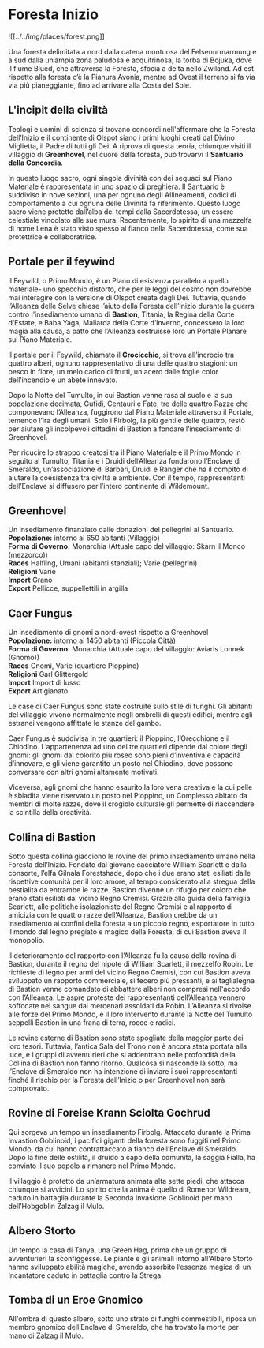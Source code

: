 # Foresta Inizio
![[../../img/places/forest.png]]

Una foresta delimitata a nord dalla catena montuosa del Felsenurmarmung e a sud dalla un’ampia zona paludosa e acquitrinosa, la torba di Bojuka, dove il fiume Blued, che attraversa la Foresta, sfocia a delta nello Zwiland. Ad est rispetto alla foresta c’è la Pianura Avonia, mentre ad Ovest il terreno si fa via via più pianeggiante, fino ad arrivare alla Costa del Sole.

## L'incipit della civiltà
Teologi e uomini di scienza si trovano concordi nell'affermare che la Foresta dell’Inizio e il continente di Olspot siano i primi luoghi creati dal Divino Miglietta, il Padre di tutti gli Dei.  A riprova di questa teoria, chiunque visiti il villaggio di **Greenhovel**, nel cuore della foresta, può trovarvi il **Santuario della Concordia**.

In questo luogo sacro, ogni singola divinità con dei seguaci sul Piano Materiale è rappresentata in uno spazio di preghiera. Il Santuario è suddiviso in nove sezioni, una per ognuno degli Allineamenti, codici di comportamento a cui ognuna delle Divinità fa riferimento. Questo luogo sacro viene protetto dall’alba dei tempi dalla Sacerdotessa, un essere celestiale vincolato alle sue mura. Recentemente, lo spirito di una mezzelfa di nome Lena è stato visto spesso al fianco della Sacerdotessa, come sua protettrice e collaboratrice.

## Portale per il feywind
Il Feywild, o Primo Mondo, è un Piano di esistenza parallelo a quello materiale- uno specchio distorto, che per le leggi del cosmo non dovrebbe mai interagire con la versione di Olspot creata dagli Dei. Tuttavia, quando l’Alleanza delle Selve chiese l’aiuto della Foresta dell’Inizio durante la guerra contro l’insediamento umano di **Bastion**, Titania, la Regina della Corte d’Estate, e Baba Yaga, Maliarda della Corte d’Inverno, concessero la loro magia alla causa, a patto che l’Alleanza costruisse loro un Portale Planare sul Piano Materiale.

Il portale per il Feywild, chiamato il **Crocicchio**, si trova all’incrocio tra quattro alberi, ognuno rappresentativo di una delle quattro stagioni: un pesco in fiore, un melo carico di frutti, un acero dalle foglie color dell’incendio e un abete innevato.

Dopo la Notte del Tumulto, in cui Bastion venne rasa al suolo e la sua popolazione decimata, Gufidi, Centauri e Fate, tre delle quattro Razze che componevano l’Alleanza, fuggirono dal Piano Materiale attraverso il Portale, temendo l’ira degli umani. Solo i Firbolg, la più gentile delle quattro, restò per aiutare gli incolpevoli cittadini di Bastion a fondare l’insediamento di Greenhovel.

Per ricucire lo strappo creatosi tra il Piano Materiale e il Primo Mondo in seguito al Tumulto, Titania e i Druidi dell’Alleanza fondarono l’Enclave di Smeraldo, un’associazione di Barbari, Druidi e Ranger che ha il compito di aiutare la coesistenza tra civiltà e ambiente. Con il tempo, rappresentanti dell’Enclave si diffusero per l’intero continente di Wildemount.

## Greenhovel

Un insediamento finanziato dalle donazioni dei pellegrini al Santuario.  
**Popolazione:** intorno ai 650 abitanti (Villaggio)  
**Forma di Governo:** Monarchia (Attuale capo del villaggio: Skarn il Monco (mezzorco))  
**Races** Halfling, Umani (abitanti stanziali); Varie (pellegrini)  
**Religioni** Varie  
**Import** Grano  
**Export** Pellicce, suppellettili in argilla

## Caer Fungus

Un insediamento di gnomi a nord-ovest rispetto a Greenhovel  
**Popolazione:** intorno ai 1450 abitanti (Piccola Città)  
**Forma di Governo:** Monarchia (Attuale capo del villaggio: Aviaris Lonnek (Gnomo))  
**Races** Gnomi, Varie (quartiere Pioppino)  
**Religioni** Garl Glittergold  
**Import** Import di lusso  
**Export** Artigianato

Le case di Caer Fungus sono state costruite sullo stile di funghi. Gli abitanti del villaggio vivono normalmente negli ombrelli di questi edifici, mentre agli estranei vengono affittate le stanze del gambo.

Caer Fungus è suddivisa in tre quartieri: il Pioppino, l’Orecchione e il Chiodino. L’appartenenza ad uno dei tre quartieri dipende dal colore degli gnomi: gli gnomi dal colorito più roseo sono pieni d’inventiva e capacità d’innovare, e gli viene garantito un posto nel Chiodino, dove possono conversare con altri gnomi altamente motivati.

Viceversa, agli gnomi che hanno esaurito la loro vena creativa e la cui pelle è sbiadita viene riservato un posto nel Pioppino, un Complesso abitato da membri di molte razze, dove il crogiolo culturale gli permette di riaccendere la scintilla della creatività.

## Collina di Bastion

Sotto questa collina giacciono le rovine del primo insediamento umano nella Foresta dell’Inizio. Fondato dal giovane cacciatore William Scarlett e dalla consorte, l’elfa Gilnala Forestshade, dopo che i due erano stati esiliati dalle rispettive comunità per il loro amore, al tempo considerato alla stregua della bestialità da entrambe le razze. Bastion divenne un rifugio per coloro che erano stati esiliati dal vicino Regno Cremisi. Grazie alla guida della famiglia Scarlett, alle politiche isolazioniste del Regno Cremisi e al rapporto di amicizia con le quattro razze dell’Alleanza, Bastion crebbe da un insediamento ai confini della foresta a un piccolo regno, esportatore in tutto il mondo del legno pregiato e magico della Foresta, di cui Bastion aveva il monopolio.  

Il deterioramento del rapporto con l’Alleanza fu la causa della rovina di Bastion, durante il regno del nipote di William Scarlett, il mezzelfo Robin. Le richieste di legno per armi del vicino Regno Cremisi, con cui Bastion aveva sviluppato un rapporto commerciale, si fecero più pressanti, e ai taglialegna di Bastion venne comandato di abbattere alberi non compresi nell'accordo con l’Alleanza. Le aspre proteste dei rappresentanti dell’Alleanza vennero soffocate nel sangue dai mercenari assoldati da Robin. L’Alleanza si rivolse alle forze del Primo Mondo, e il loro intervento durante la Notte del Tumulto seppellì Bastion in una frana di terra, rocce e radici.  

Le rovine esterne di Bastion sono state spogliate della maggior parte dei loro tesori. Tuttavia, l’antica Sala del Trono non è ancora stata portata alla luce, e i gruppi di avventurieri che si addentrano nelle profondità della Collina di Bastion non fanno ritorno. Qualcosa si nasconde là sotto, ma l’Enclave di Smeraldo non ha intenzione di inviare i suoi rappresentanti finché il rischio per la Foresta dell’Inizio o per Greenhovel non sarà comprovato.

## Rovine di Foreise Krann Sciolta Gochrud

Qui sorgeva un tempo un insediamento Firbolg. Attaccato durante la Prima Invastion Goblinoid, i pacifici giganti della foresta sono fuggiti nel Primo Mondo, da cui hanno contrattaccato a fianco dell’Enclave di Smeraldo. Dopo la fine delle ostilità, il druido a capo della comunità, la saggia Fialla, ha convinto il suo popolo a rimanere nel Primo Mondo.  

Il villaggio è protetto da un’armatura animata alta sette piedi, che attacca chiunque si avvicini. Lo spirito che la anima è quello di Romenor Wildream, caduto in battaglia durante la Seconda Invasione Goblinoid per mano dell’Hobgoblin Zalzag il Mulo.

## Albero Storto

Un tempo la casa di Tanya, una Green Hag, prima che un gruppo di avventurieri la sconfiggesse. Le piante e gli animali intorno all'Albero Storto hanno sviluppato abilità magiche, avendo assorbito l’essenza magica di un Incantatore caduto in battaglia contro la Strega.

## Tomba di un Eroe Gnomico

All'ombra di questo albero, sotto uno strato di funghi commestibili, riposa un membro gnomico dell’Enclave di Smeraldo, che ha trovato la morte per mano di Zalzag il Mulo.